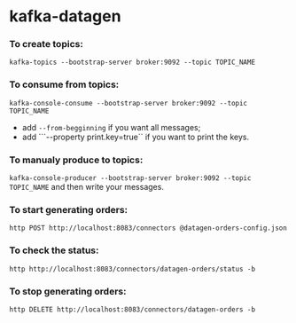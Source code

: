 # kafka-datagen

### To create topics:
```kafka-topics --bootstrap-server broker:9092 --topic TOPIC_NAME```

### To consume from topics:
```kafka-console-consume --bootstrap-server broker:9092 --topic TOPIC_NAME``` 
* add ```--from-begginning``` if you want all messages;
* add ```--property print.key=true`` if you want to print the keys.

### To manualy produce to topics:
```kafka-console-producer --bootstrap-server broker:9092 --topic TOPIC_NAME``` and then write your messages.

### To start generating orders:
```http POST http://localhost:8083/connectors @datagen-orders-config.json```
### To check the status:
```http http://localhost:8083/connectors/datagen-orders/status -b```
### To stop generating orders:
```http DELETE http://localhost:8083/connectors/datagen-orders -b```
